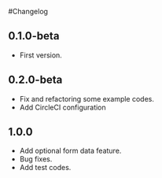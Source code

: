 #Changelog

## 0.1.0-beta
- First version.

## 0.2.0-beta
- Fix and refactoring some example codes.
- Add CircleCI configuration

## 1.0.0
- Add optional form data feature.
- Bug fixes.
- Add test codes.
